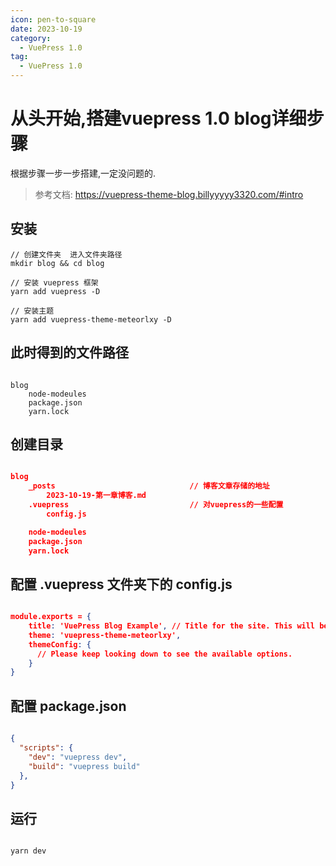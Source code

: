 ```yaml
---
icon: pen-to-square
date: 2023-10-19
category:
  - VuePress 1.0
tag:
  - VuePress 1.0
---
```


# 从头开始,搭建vuepress 1.0 blog详细步骤
根据步骤一步一步搭建,一定没问题的.

> 参考文档: https://vuepress-theme-blog.billyyyyy3320.com/#intro

## 安装

```
// 创建文件夹  进入文件夹路径
mkdir blog && cd blog

// 安装 vuepress 框架
yarn add vuepress -D 

// 安装主题
yarn add vuepress-theme-meteorlxy -D

```

## 此时得到的文件路径

```

blog
    node-modeules
    package.json
    yarn.lock

```

## 创建目录

```json

blog
    _posts                              // 博客文章存储的地址
        2023-10-19-第一章博客.md
    .vuepress                           // 对vuepress的一些配置
        config.js

    node-modeules
    package.json
    yarn.lock

```

## 配置 .vuepress 文件夹下的 config.js

```json

module.exports = {
    title: 'VuePress Blog Example', // Title for the site. This will be displayed in the navbar.
    theme: 'vuepress-theme-meteorlxy',
    themeConfig: {
      // Please keep looking down to see the available options.
    }
}

```

## 配置 package.json

```json

{
  "scripts": {
    "dev": "vuepress dev",
    "build": "vuepress build"
  },
}

```

## 运行

```

yarn dev

```
